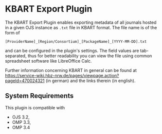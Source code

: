 # KBART Export Plugin

The KBART Export Plugin enables exporting metadata of all journals hosted in a given OJS instance as `.txt` file in KBART format. The file name is of the form of
```
[ProviderName]_[Region/Consortium]_[PackageName]_[YYYY-MM-DD].txt
```
and can be configured in the plugin's settings. The field values are tab-separated, thus for better readability you can view the file using common spreadsheet software like LibreOffice Calc.

Further information concerning KBART in general can be found at https://service-wiki.hbz-nrw.de/pages/viewpage.action?pageId=470024321 (in german) and the links therein (in english).

## System Requirements
This plugin is compatible with
- OJS 3.2,
- OMP 3.3,
- OMP 3.4
